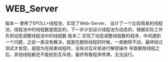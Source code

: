 # WEB_Server
版本一
使用了EPOLL+线程池，实现了Web-Server，
设计了一个比较简易的线程池，线程池中的线程数是固定的，下一步计划设计线程池为动态的，根据实际工作负担动态调整线程池中的线程数
版本二
实现了动态调整线程数的程序，中间遇到一个问题，之前一直没有解决，就是在删除线程的时候，一直删除不动，最终经过测试才发现，是因为在结束线程时，没有对互斥锁进行解锁操作
导致删除线程之后，其他线程都还不能抢到互斥锁，最终导致程序停滞，无法运行。

